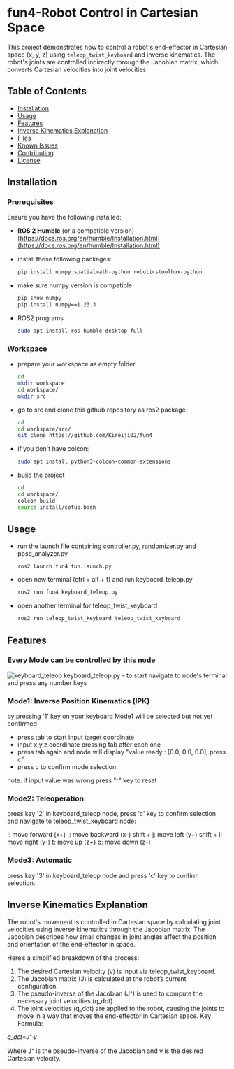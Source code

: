 # fun4-Robot Control in Cartesian Space

This project demonstrates how to control a robot's end-effector in Cartesian space (x, y, z) using `teleop_twist_keyboard` and inverse kinematics. The robot's joints are controlled indirectly through the Jacobian matrix, which converts Cartesian velocities into joint velocities.

## Table of Contents

- [Installation](#installation)
- [Usage](#usage)
- [Features](#features)
- [Inverse Kinematics Explanation](#inverse-kinematics-explanation)
- [Files](#files)
- [Known Issues](#known-issues)
- [Contributing](#contributing)
- [License](#license)

## Installation

### Prerequisites

Ensure you have the following installed:

- **ROS 2 Humble** (or a compatible version)
[https://docs.ros.org/en/humble/Installation.html](https://docs.ros.org/en/humble/Installation.html)

- install these following packages:
    ```bash
    pip install numpy spatialmath-python roboticstoolbox-python
    ```

- make sure numpy version is compatible
    ```bash
    pip show numpy
    pip install numpy==1.23.3
    ```

- ROS2 programs
    ```bash
    sudo apt install ros-humble-desktop-full
    ```

### Workspace

- prepare your workspace as empty folder
    ```bash
    cd
    mkdir workspace
    cd workspace/
    mkdir src
    ```

- go to src and clone this github repository as ros2 package
    ```bash
    cd
    cd workspace/src/
    git clone https://github.com/Kireiji02/fun4
    ```

- if you don't have colcon:
    ```bash
    sudo apt install python3-colcon-common-extensions
    ```

- build the project
    ```bash
    cd
    cd workspace/
    colcon build
    source install/setup.bash
    ```

## Usage

- run the launch file containing controller.py, randomizer.py and pose_analyzer.py
    ```bash
    ros2 launch fun4 fun.launch.py
    ```

- open new terminal (ctrl + alt + t) and run keyboard_teleop.py
    ```bash
    ros2 run fun4 keyboard_teleop.py
    ```

- open another terminal for teleop_twist_keyboard
    ```bash
    ros2 run teleop_twist_keyboard teleop_twist_keyboard 
    ```
    
## Features

### Every Mode can be controlled by this node
![keyboard_teleop](src/fun4/images/keyboard_teleop.png)
keyboard_teleop.py - to start navigate to node's terminal and press any number keys

### Mode1: Inverse Position Kinematics (IPK)
by pressing '1' key on your keyboard Mode1 will be selected but not yet confirmed

- press tab to start input target coordinate
- input x,y,z coordinate pressing tab after each one
- press tab again and node will display "value ready : [0.0, 0.0, 0.0], press c"
- press c to confirm mode selection

note: if input value was wrong press "r" key to reset

### Mode2: Teleoperation
press key '2' in keyboard_teleop node, press 'c' key to confirm selection and navigate to teleop_twist_keyboard node:

i: move forward (x+)
,: move backward (x-)
shift + j: move left (y+)
shift + l: move right (y-)
t: move up (z+)
b: move down (z-)

### Mode3: Automatic
press key '3' in keyboard_teleop node and press 'c' key to confirm selection.

## Inverse Kinematics Explanation

The robot's movement is controlled in Cartesian space by calculating joint velocities using inverse kinematics through the Jacobian matrix. The Jacobian describes how small changes in joint angles affect the position and orientation of the end-effector in space.

Here’s a simplified breakdown of the process:

1. The desired Cartesian velocity (v) is input via teleop_twist_keyboard.
2. The Jacobian matrix (J) is calculated at the robot’s current configuration.
3. The pseudo-inverse of the Jacobian (J⁺) is used to compute the necessary joint velocities (q_dot).
4. The joint velocities (q_dot) are applied to the robot, causing the joints to move in a way that moves the end-effector in Cartesian space.
Key Formula:

𝑞_𝑑𝑜𝑡=𝐽⁺⋅𝑣

Where J⁺ is the pseudo-inverse of the Jacobian and v is the desired Cartesian velocity.